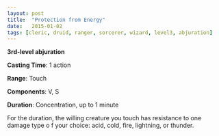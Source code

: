 ```yaml
---
layout: post
title:  "Protection from Energy"
date:   2015-01-02
tags: [cleric, druid, ranger, sorcerer, wizard, level3, abjuration]
---
```


**3rd-level abjuration**

**Casting Time**: 1 action

**Range**: Touch

**Components**: V, S

**Duration**: Concentration, up to 1 minute

For the duration, the willing creature you touch has resistance to one damage type o f your choice: acid, cold, fire, lightning, or thunder.
